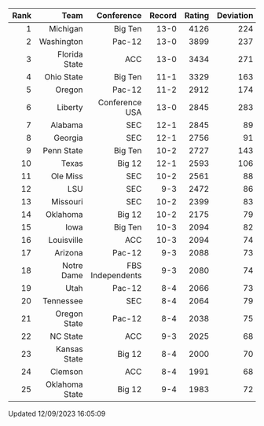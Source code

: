 | Rank  | Team                 | Conference           | Record   | Rating | Deviation |
| ---:  | ---:                 | ---:                 | ---:     | ---:   | ---:      |
| 1     | Michigan             | Big Ten              | 13-0     | 4126   | 224       |
| 2     | Washington           | Pac-12               | 13-0     | 3899   | 237       |
| 3     | Florida State        | ACC                  | 13-0     | 3434   | 271       |
| 4     | Ohio State           | Big Ten              | 11-1     | 3329   | 163       |
| 5     | Oregon               | Pac-12               | 11-2     | 2912   | 174       |
| 6     | Liberty              | Conference USA       | 13-0     | 2845   | 283       |
| 7     | Alabama              | SEC                  | 12-1     | 2845   | 89        |
| 8     | Georgia              | SEC                  | 12-1     | 2756   | 91        |
| 9     | Penn State           | Big Ten              | 10-2     | 2727   | 143       |
| 10    | Texas                | Big 12               | 12-1     | 2593   | 106       |
| 11    | Ole Miss             | SEC                  | 10-2     | 2561   | 88        |
| 12    | LSU                  | SEC                  | 9-3      | 2472   | 86        |
| 13    | Missouri             | SEC                  | 10-2     | 2399   | 83        |
| 14    | Oklahoma             | Big 12               | 10-2     | 2175   | 79        |
| 15    | Iowa                 | Big Ten              | 10-3     | 2094   | 82        |
| 16    | Louisville           | ACC                  | 10-3     | 2094   | 74        |
| 17    | Arizona              | Pac-12               | 9-3      | 2088   | 73        |
| 18    | Notre Dame           | FBS Independents     | 9-3      | 2080   | 74        |
| 19    | Utah                 | Pac-12               | 8-4      | 2066   | 73        |
| 20    | Tennessee            | SEC                  | 8-4      | 2064   | 79        |
| 21    | Oregon State         | Pac-12               | 8-4      | 2038   | 75        |
| 22    | NC State             | ACC                  | 9-3      | 2025   | 68        |
| 23    | Kansas State         | Big 12               | 8-4      | 2000   | 70        |
| 24    | Clemson              | ACC                  | 8-4      | 1991   | 68        |
| 25    | Oklahoma State       | Big 12               | 9-4      | 1983   | 72        |

Updated 12/09/2023 16:05:09
